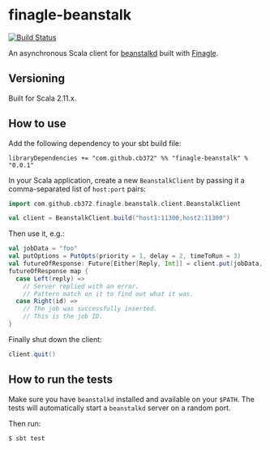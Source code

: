 # finagle-beanstalk

[![Build Status](https://travis-ci.org/cb372/finagle-beanstalk.svg?branch=master)](https://travis-ci.org/cb372/finagle-beanstalk)

An asynchronous Scala client for [beanstalkd](http://kr.github.io/beanstalkd/) built with [Finagle](https://twitter.github.io/finagle/).

## Versioning

Built for Scala 2.11.x.

## How to use

Add the following dependency to your sbt build file:

```
libraryDependencies += "com.github.cb372" %% "finagle-beanstalk" % "0.0.1"
```

In your Scala application, create a new `BeanstalkClient` by passing it a comma-separated list of `host:port` pairs:

```scala
import com.github.cb372.finagle.beanstalk.client.BeanstalkClient

val client = BeanstalkClient.build("host1:11300,host2:11300")
```

Then use it, e.g.:

```scala
val jobData = "foo"
val putOptions = PutOpts(priority = 1, delay = 2, timeToRun = 3)
val futureOfResponse: Future[Either[Reply, Int]] = client.put(jobData, putOptions)
futureOfResponse map {
  case Left(reply) => 
    // Server replied with an error.
    // Pattern match on it to find out what it was.
  case Right(id) =>
    // The job was successfully inserted.
    // This is the job ID.
}
```

Finally shut down the client:

```scala
client.quit()
```

## How to run the tests

Make sure you have `beanstalkd` installed and available on your `$PATH`. The tests will automatically start a `beanstalkd` server on a random port.

Then run:

```
$ sbt test
```
